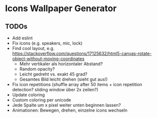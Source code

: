 # Icons Wallpaper Generator

## TODOs
* Add eslint
* Fix icons (e.g. speakers, mic, lock)
* Find cool layout, e.g. https://stackoverflow.com/questions/17125632/html5-canvas-rotate-object-without-moving-coordinates
    * Mehr vertikaler als horizontaler Abstand?
    * Random opacity?
    * Leicht gedreht vs. exakt 45 grad?
    * Gesamtes Bild leicht drehen (sieht gut aus!)
* Fix icon repetitions (shuffle array after 50 items + icon repetition detection? sliding window über 2x zeilen?)
* Update coloring
* Custom coloring per unicode
* Jede Spalte um x pixel weiter unten beginnen lassen?
* Animationen: Bewegen, drehen, einzelne icons wechseln